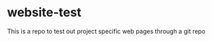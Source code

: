 website-test
============

This is a repo to test out project specific web pages through a git repo
